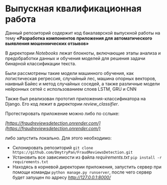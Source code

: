 # Выпускная квалификационная работа

Данный репозиторий содержит код бакалаврской выпускной работы на тему **«Разработка компонентов приложения для автоматического выявления мошеннических отзывов»**

В директории *Notebooks* лежат блокноты, включающие этапы анализа и предобработки данных и обучения моделей для решения задачи бинарной классификации текста. 

Были рассмотрены такие модели машинного обучения, как логистическая регрессия, случайный лес, машина опорных векторов, наивный Байес и метод случайных соседей, а также различные модели нейронных сетей с использованием слоев LSTM, GRU и CNN

Также был реализован прототип приложения-классификатора на Django. Его код лежит в директории *review_classifier*.

Протестировать приложение можно либо по сслыке:

*[https://fraudreviewsdetection.onrender.com/](https://fraudreviewsdetection.onrender.com/)*

либо запустить локально. Для  этого необходимо:
- Склонировать репозиторий ```git clone https://github.com/DmytryPan/FraudReviewsDetection.git ``` 
- Установить все зависимости из файла *requirements.txt* ```pip install -r requirements.txt```
- Находясь в корневой директории приложения, запустить сервер при помощи команды ```python manage.py runserver```, после чего сервер будет запущен по адресу *http://127.0.0.1:8000/*

